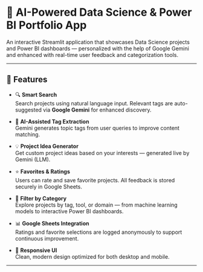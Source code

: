# 🎯 AI-Powered Data Science & Power BI Portfolio App

An interactive Streamlit application that showcases Data Science projects and Power BI dashboards — personalized with the help of Google Gemini and enhanced with real-time user feedback and categorization tools.

---

## 🚀 Features

- 🔍 **Smart Search**  
  Search projects using natural language input. Relevant tags are auto-suggested via **Google Gemini** for enhanced discovery.

- 🧠 **AI-Assisted Tag Extraction**  
  Gemini generates topic tags from user queries to improve content matching.

- 💡 **Project Idea Generator**  
  Get custom project ideas based on your interests — generated live by Gemini (LLM).

- ⭐ **Favorites & Ratings**  
  Users can rate and save favorite projects. All feedback is stored securely in Google Sheets.

- 📂 **Filter by Category**  
  Explore projects by tag, tool, or domain — from machine learning models to interactive Power BI dashboards.

- 📊 **Google Sheets Integration**  
  Ratings and favorite selections are logged anonymously to support continuous improvement.

- 📱 **Responsive UI**  
  Clean, modern design optimized for both desktop and mobile.

---


